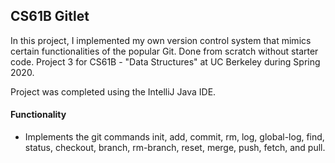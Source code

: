 ## CS61B Gitlet

In this project, I implemented my own version control system that mimics certain functionalities of the popular Git. 
Done from scratch without starter code. Project 3 for CS61B - "Data Structures" at UC Berkeley during Spring 2020.

Project was completed using the IntelliJ Java IDE.

#### Functionality
* Implements the git commands init, add, commit, rm, log, global-log, find, status, checkout, branch, rm-branch, reset, merge, push, fetch, and pull.
